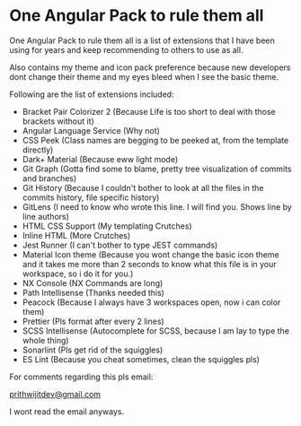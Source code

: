 # One Angular Pack to rule them all

One Angular Pack to rule them all is a list of extensions that I have been using for years and keep recommending to others to use as all.

Also contains my theme and icon pack preference because new developers dont change their theme and my eyes bleed when I see the basic theme. 

Following are the list of extensions included: 

* Bracket Pair Colorizer 2 (Because Life is too short to deal with those brackets without it)
* Angular Language Service (Why not)
* CSS Peek (Class names are begging to be peeked at, from the template directly)
* Dark+ Material (Because eww light mode)
* Git Graph (Gotta find some to blame, pretty tree visualization of commits and branches)
* Git History (Because I couldn't bother to look at all the files in the commits history, file specific history)
* GitLens (I need to know who wrote this line. I will find you. Shows line by line authors)
* HTML CSS Support (My templating Crutches)
* Inline HTML (More Crutches)
* Jest Runner (I can't bother to type JEST commands)
* Material Icon theme (Because you wont change the basic icon theme and it takes me more than 2 seconds to know what this file is in your workspace, so i do it for you.)
* NX Console (NX Commands are long)
* Path Intellisense (Thanks needed this)
* Peacock (Because I always have 3 workspaces open, now i can color them)
* Prettier (Pls format after every 2 lines)
* SCSS Intellisense (Autocomplete for SCSS, because I am lay to type the whole thing)
* Sonarlint (Pls get rid of the squiggles)
* ES Lint (Because you cheat sometimes, clean the squiggles pls)

For comments regarding this pls email: 

prithwijitdev@gmail.com

I wont read the email anyways. 